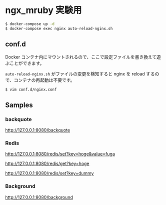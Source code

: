 ngx_mruby 実験用
==

```bash
$ docker-compose up -d
$ docker-compose exec nginx auto-reload-nginx.sh
```

## conf.d

Docker コンテナ内にマウントされるので、ここで設定ファイルを書き換えて遊ぶことができます。

`auto-reload-nginx.sh` がファイルの変更を検知すると nginx を reload するので、コンテナの再起動は不要です。

```bash
$ vim conf.d/nginx.conf
```

## Samples

### backquote

http://127.0.0.1:8080/backquote

### Redis

http://127.0.0.1:8080/redis/set?key=hoge&value=fuga

http://127.0.0.1:8080/redis/get?key=hoge

http://127.0.0.1:8080/redis/set?key=dummy

### Background

http://127.0.0.1:8080/background
